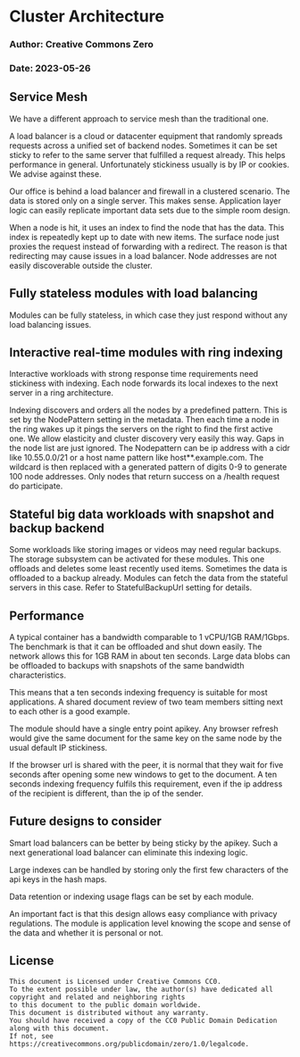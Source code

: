 # Cluster Architecture
### Author: Creative Commons Zero
### Date: 2023-05-26

## Service Mesh

We have a different approach to service mesh than the traditional one.

A load balancer is a cloud or datacenter equipment that randomly spreads requests across
a unified set of backend nodes.
Sometimes it can be set sticky to refer to the same server that fulfilled a request already.
This helps performance in general.
Unfortunately stickiness usually is by IP or cookies. We advise against these.

Our office is behind a load balancer and firewall in a clustered scenario.
The data is stored only on a single server.
This makes sense.
Application layer logic can easily replicate important data sets due to the simple room design.

When a node is hit, it uses an index to find the node that has the data.
This index is repeatedly kept up to date with new items.
The surface node just proxies the request instead of forwarding with a redirect.
The reason is that redirecting may cause issues in a load balancer.
Node addresses are not easily discoverable outside the cluster.

## Fully stateless modules with load balancing

Modules can be fully stateless, in which case they just respond without any load balancing issues.

## Interactive real-time modules with ring indexing

Interactive workloads with strong response time requirements need stickiness with indexing.
Each node forwards its local indexes to the next server in a ring architecture.

Indexing discovers and orders all the nodes by a predefined pattern.
This is set by the NodePattern setting in the metadata.
Then each time a node in the ring wakes up it pings the servers on the right to find the first active one.
We allow elasticity and cluster discovery very easily this way.
Gaps in the node list are just ignored.
The Nodepattern can be ip address with a cidr like 10.55.0.0/21 or a host name pattern like host**.example.com.
The wildcard is then replaced with a generated pattern of digits 0-9 to generate 100 node addresses.
Only nodes that return success on a /health request do participate.

## Stateful big data workloads with snapshot and backup backend

Some workloads like storing images or videos may need regular backups.
The storage subsystem can be activated for these modules.
This one offloads and deletes some least recently used items.
Sometimes the data is offloaded to a backup already.
Modules can fetch the data from the stateful servers in this case.
Refer to StatefulBackupUrl setting for details.

## Performance

A typical container has a bandwidth comparable to 1 vCPU/1GB RAM/1Gbps.
The benchmark is that it can be offloaded and shut down easily.
The network allows this for 1GB RAM in about ten seconds.
Large data blobs can be offloaded to backups with snapshots of the same bandwidth characteristics.

This means that a ten seconds indexing frequency is suitable for most applications.
A shared document review of two team members sitting next to each other is a good example.

The module should have a single entry point apikey.
Any browser refresh would give the same document for the same key on the same node by the usual default IP stickiness.

If the browser url is shared with the peer, it is normal that they wait for five seconds after opening some new windows to get to the document.
A ten seconds indexing frequency fulfils this requirement, even if the ip address of the recipient is different, than the ip of the sender.

## Future designs to consider

Smart load balancers can be better by being sticky by the apikey.
Such a next generational load balancer can eliminate this indexing logic.

Large indexes can be handled by storing only the first few characters of the api keys in the hash maps.

Data retention or indexing usage flags can be set by each module.

An important fact is that this design allows easy compliance with privacy regulations.
The module is application level knowing the scope and sense of the data and whether it is personal or not.

## License

```
This document is Licensed under Creative Commons CC0.
To the extent possible under law, the author(s) have dedicated all copyright and related and neighboring rights
to this document to the public domain worldwide.
This document is distributed without any warranty.
You should have received a copy of the CC0 Public Domain Dedication along with this document.
If not, see https://creativecommons.org/publicdomain/zero/1.0/legalcode.
```
